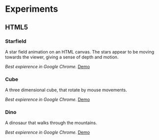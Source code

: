 # Experiments

## HTML5

### Starfield

A star field animation on an HTML canvas. The stars appear to be moving towards the viewer, giving a sense of depth and motion.

_Best expierence in Google Chrome._
[Demo](https://marc.it/experiments/starfield/)

### Cube

A three dimensional cube, that rotate by mouse movements.

_Best expierence in Google Chrome._
[Demo](https://marc.it/experiments/cube/)

### Dino

A dinosaur that walks through the mountains.

_Best expierence in Google Chrome._
[Demo](https://marc.it/experiments/dino/)
